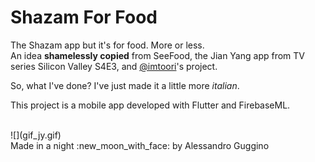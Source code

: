 # Shazam For Food

The Shazam app but it's for food. More or less.
<br>
An idea **shamelessly copied** from SeeFood, the Jian Yang app from TV series Silicon Valley S4E3, and [@imtoori](https://github.com/imtoori)'s project. 

So, what I've done? I've just made it a little more *italian*.

This project is a mobile app developed with Flutter and FirebaseML.

<br>
![](gif_jy.gif)
<br>
Made in a night :new_moon_with_face: by Alessandro Guggino
